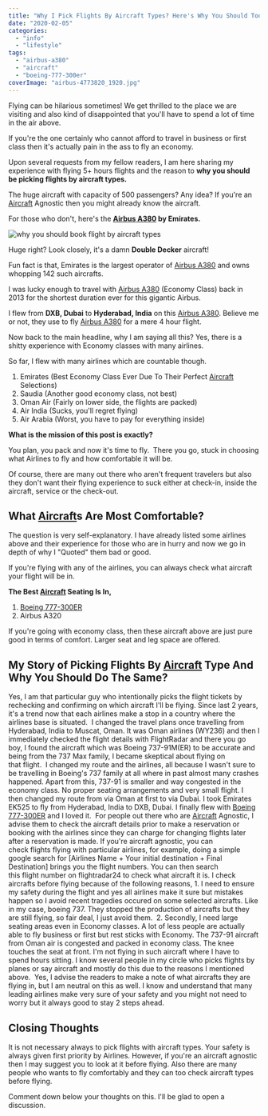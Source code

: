 ```yaml
---
title: "Why I Pick Flights By Aircraft Types? Here's Why You Should Too"
date: "2020-02-05"
categories: 
  - "info"
  - "lifestyle"
tags: 
  - "airbus-a380"
  - "aircraft"
  - "boeing-777-300er"
coverImage: "airbus-4773820_1920.jpg"
---
```


Flying can be hilarious sometimes! We get thrilled to the place we are visiting and also kind of disappointed that you'll have to spend a lot of time in the air above.

If you're the one certainly who cannot afford to travel in business or first class then it's actually pain in the ass to fly an economy.

Upon several requests from my fellow readers, I am here sharing my experience with flying 5+ hours flights and the reason to **why you should be picking flights by aircraft types.**

The huge aircraft with capacity of 500 passengers? Any idea? If you're an [Aircraft](https://sastaeinstein.com/tag/aircraft/ "Aircraft") Agnostic then you might already know the aircraft.

For those who don't, here's the **[Airbus A380](https://sastaeinstein.com/tag/airbus-a380/ "Airbus A380") by Emirates.**

![why you should book flight by aircraft types](/posts/2020/02/images/airbus-4773820_1920-1024x683.jpg)

Huge right? Look closely, it's a damn **Double Decker** aircraft!

Fun fact is that, Emirates is the largest operator of [Airbus A380](https://sastaeinstein.com/tag/airbus-a380/ "Airbus A380") and owns whopping 142 such aircrafts.

I was lucky enough to travel with [Airbus A380](https://sastaeinstein.com/tag/airbus-a380/ "Airbus A380") (Economy Class) back in 2013 for the shortest duration ever for this gigantic Airbus.

I flew from **DXB, Dubai** to **Hyderabad, India** on this [Airbus A380](https://sastaeinstein.com/tag/airbus-a380/ "Airbus A380"). Believe me or not, they use to fly [Airbus A380](https://sastaeinstein.com/tag/airbus-a380/ "Airbus A380") for a mere 4 hour flight.

Now back to the main headline, why I am saying all this? Yes, there is a shitty experience with Economy classes with many airlines.

So far, I flew with many airlines which are countable though.

1. Emirates (Best Economy Class Ever Due To Their Perfect [Aircraft](https://sastaeinstein.com/tag/aircraft/ "Aircraft") Selections)
2. Saudia (Another good economy class, not best)
3. Oman Air (Fairly on lower side, the flights are packed)
4. Air India (Sucks, you'll regret flying)
5. Air Arabia (Worst, you have to pay for everything inside)

**What is the mission of this post is exactly?**

You plan, you pack and now it's time to fly.  There you go, stuck in choosing what Airlines to fly and how comfortable it will be.

Of course, there are many out there who aren't frequent travelers but also they don't want their flying experience to suck either at check-in, inside the aircraft, service or the check-out.

## What [Aircraft](https://sastaeinstein.com/tag/aircraft/ "Aircraft")s Are Most Comfortable?

The question is very self-explanatory. I have already listed some airlines above and their experience for those who are in hurry and now we go in depth of why I "Quoted" them bad or good.

If you're flying with any of the airlines, you can always check what aircraft your flight will be in.

**The Best [Aircraft](https://sastaeinstein.com/tag/aircraft/ "Aircraft") Seating Is In,**

1. [Boeing 777-300ER](https://sastaeinstein.com/tag/boeing-777-300er/ "Boeing 777-300ER")
2. Airbus A320

If you're going with economy class, then these aircraft above are just pure good in terms of comfort. Larger seat and leg space are offered.

## My Story of Picking Flights By [Aircraft](https://sastaeinstein.com/tag/aircraft/ "Aircraft") Type And Why You Should Do The Same?

Yes, I am that particular guy who intentionally picks the flight tickets by rechecking and confirming on which aircraft I'll be flying. Since last 2 years, it's a trend now that each airlines make a stop in a country where the airlines base is situated.  I changed the travel plans once travelling from Hyderabad, India to Muscat, Oman. It was Oman airlines (WY236) and then I immediately checked the flight details with FlightRadar and there you go boy, I found the aircraft which was Boeing 737-91M(ER) to be accurate and being from the 737 Max family, I became skeptical about flying on that flight.  I changed my route and the airlines, all because I wasn't sure to be travelling in Boeing's 737 family at all where in past almost many crashes happened. Apart from this, 737-91 is smaller and way congested in the economy class. No proper seating arrangements and very small flight. I then changed my route from via Oman at first to via Dubai. I took Emirates EK525 to fly from Hyderabad, India to DXB, Dubai. I finally flew with [Boeing 777-300ER](https://sastaeinstein.com/tag/boeing-777-300er/ "Boeing 777-300ER") and I loved it.  For people out there who are [Aircraft](https://sastaeinstein.com/tag/aircraft/ "Aircraft") Agnostic, I advise them to check the aircraft details prior to make a reservation or booking with the airlines since they can charge for changing flights later after a reservation is made. If you're aircraft agnostic, you can check flights flying with particular airlines, for example, doing a simple google search for \[Airlines Name + Your initial destination + Final Destination\] brings you the flight numbers. You can then search this flight number on flightradar24 to check what aircraft it is. I check aircrafts before flying because of the following reasons, 1. I need to ensure my safety during the flight and yes all airlines make it sure but mistakes happen so I avoid recent tragedies occured on some selected aircrafts. Like in my case, boeing 737. They stopped the production of aircrafts but they are still flying, so fair deal, I just avoid them.  2. Secondly, I need large seating areas even in Economy classes. A lot of less people are actually able to fly business or first but rest sticks with Economy. The 737-91 aircraft from Oman air is congested and packed in economy class. The knee touches the seat at front. I'm not flying in such aircraft where I have to spend hours sitting. I know several people in my circle who picks flights by planes or say aircraft and mostly do this due to the reasons I mentioned above.  Yes, I advise the readers to make a note of what aircrafts they are flying in, but I am neutral on this as well. I know and understand that many leading airlines make very sure of your safety and you might not need to worry but it always good to stay 2 steps ahead.

## Closing Thoughts

It is not necessary always to pick flights with aircraft types. Your safety is always given first priority by Airlines. However, if you're an aircraft agnostic then I may suggest you to look at it before flying. Also there are many people who wants to fly comfortably and they can too check aircraft types before flying.

Comment down below your thoughts on this. I'll be glad to open a discussion.
